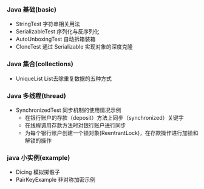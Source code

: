 ### Java 基础(basic)
- StringTest 字符串相关用法
- SerializableTest 序列化与反序列化
- AutoUnboxingTest 自动拆箱装箱
- CloneTest 通过 Serializable 实现对象的深度克隆

### Java 集合(collections)
- UniqueList List去除重复数据的五种方式

### Java 多线程(thread)
- SynchronizedTest 同步机制的使用情况示例
    - 在银行账户的存款（deposit）方法上同步（synchronized）关键字
    - 在线程调用存款方法时对银行账户进行同步
    - 为每个银行账户创建一个锁对象(ReentrantLock)，在存款操作进行加锁和解锁的操作

### java 小实例(example)
- Dicing 模拟掷骰子
- PairKeyExample 非对称加密示例

###